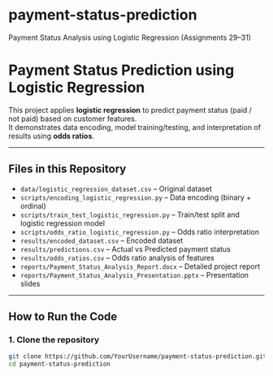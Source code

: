 # payment-status-prediction
Payment Status Analysis using Logistic Regression (Assignments 29–31)
# Payment Status Prediction using Logistic Regression

This project applies **logistic regression** to predict payment status (paid / not paid) based on customer features.  
It demonstrates data encoding, model training/testing, and interpretation of results using **odds ratios**.

---

## Files in this Repository
- `data/logistic_regression_dataset.csv` – Original dataset  
- `scripts/encoding_logistic_regression.py` – Data encoding (binary + ordinal)  
- `scripts/train_test_logistic_regression.py` – Train/test split and logistic regression model  
- `scripts/odds_ratio_logistic_regression.py` – Odds ratio interpretation  
- `results/encoded_dataset.csv` – Encoded dataset  
- `results/predictions.csv` – Actual vs Predicted payment status  
- `results/odds_ratios.csv` – Odds ratio analysis of features  
- `reports/Payment_Status_Analysis_Report.docx` – Detailed project report  
- `reports/Payment_Status_Analysis_Presentation.pptx` – Presentation slides  

---

## How to Run the Code

### 1. Clone the repository
```bash
git clone https://github.com/YourUsername/payment-status-prediction.git
cd payment-status-prediction
